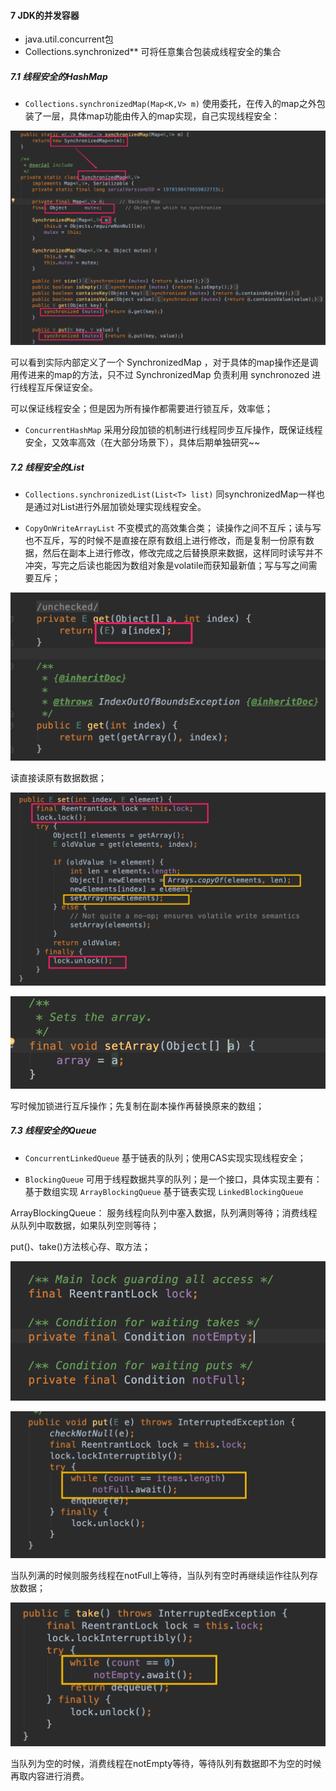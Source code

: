 #### 7 JDK的并发容器
* java.util.concurrent包
* Collections.synchronized** 可将任意集合包装成线程安全的集合
##### 7.1 线程安全的HashMap
* `Collections.synchronizedMap(Map<K,V> m)`
使用委托，在传入的map之外包装了一层，具体map功能由传入的map实现，自己实现线程安全：

![794f6284d025f52f679e9b7d31b5e3c4](7JDK的并发容器.resources/0B23BDFA-C039-4A9E-BCF5-E961917EF921.png)

可以看到实际内部定义了一个 SynchronizedMap ，对于具体的map操作还是调用传进来的map的方法，只不过 SynchronizedMap 负责利用 synchronozed 进行线程互斥保证安全。

可以保证线程安全；但是因为所有操作都需要进行锁互斥，效率低；

* `ConcurrentHashMap` 
采用分段加锁的机制进行线程同步互斥操作，既保证线程安全，又效率高效（在大部分场景下），具体后期单独研究~~

##### 7.2 线程安全的List
* `Collections.synchronizedList(List<T> list)`
同synchronizedMap一样也是通过对List进行外层加锁处理实现线程安全。

* `CopyOnWriteArrayList`
不变模式的高效集合类；
读操作之间不互斥；读与写也不互斥，写的时候不是直接在原有数组上进行修改，而是复制一份原有数据，然后在副本上进行修改，修改完成之后替换原来数据，这样同时读写并不冲突，写完之后读也能因为数组对象是volatile而获知最新值；写与写之间需要互斥；

![c5993ce7f102eef75127f12b90a64b0a](7JDK的并发容器.resources/B635B98A-36F2-4F4E-A9A5-160938466B64.png)

读直接读原有数据数据；

![9f0f755bec5e3d80ab410e8b9ac7ebd4](7JDK的并发容器.resources/EA39B5C8-A4F6-4A3F-AA8D-3861E6D7D54F.png)

![85e19a414aa7231304634e260a632bdc](7JDK的并发容器.resources/2AC6D5C8-C49A-4913-9697-383F5CAC4F53.png)

写时候加锁进行互斥操作；先复制在副本操作再替换原来的数组；

##### 7.3 线程安全的Queue
* `ConcurrentLinkedQueue`
基于链表的队列；使用CAS实现实现线程安全；

* `BlockingQueue`
可用于线程数据共享的队列；是一个接口，具体实现主要有：
基于数组实现 `ArrayBlockingQueue`
基于链表实现 `LinkedBlockingQueue`

ArrayBlockingQueue：
服务线程向队列中塞入数据，队列满则等待；消费线程从队列中取数据，如果队列空则等待；

put()、take()方法核心存、取方法；

![a218685c97697a171b4d340a78c47b75](7JDK的并发容器.resources/0D225CB3-8A73-4840-97B8-1CCF6223C4CD.png)

![e40dc74310d2277a38356419d61e7072](7JDK的并发容器.resources/E09E157B-9069-44C5-8F9A-AE46D470CE07.png)

当队列满的时候则服务线程在notFull上等待，当队列有空时再继续运作往队列存放数据；

![205ca3b3a83b1933669710b33b3e3ad4](7JDK的并发容器.resources/FD9C748F-5655-4199-BC82-7DA7608C2846.png)

当队列为空的时候，消费线程在notEmpty等待，等待队列有数据即不为空的时候再取内容进行消费。